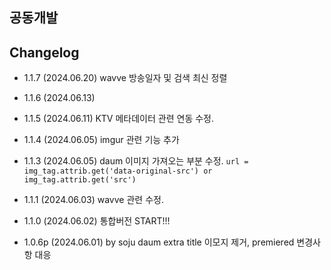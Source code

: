 ## 공동개발

## Changelog
- 1.1.7 (2024.06.20)
  wavve 방송일자 및 검색 최신 정렬

- 1.1.6 (2024.06.13)

- 1.1.5 (2024.06.11)
  KTV 메타데이터 관련 연동 수정.

- 1.1.4 (2024.06.05)
  imgur 관련 기능 추가

- 1.1.3 (2024.06.05)
  daum 이미지 가져오는 부분 수정.
  ```url = img_tag.attrib.get('data-original-src') or img_tag.attrib.get('src')```

- 1.1.1 (2024.06.03)
  wavve 관련 수정.

- 1.1.0 (2024.06.02)
  통합버전 START!!!

- 1.0.6p (2024.06.01) by soju
  daum extra title 이모지 제거, premiered 변경사항 대응